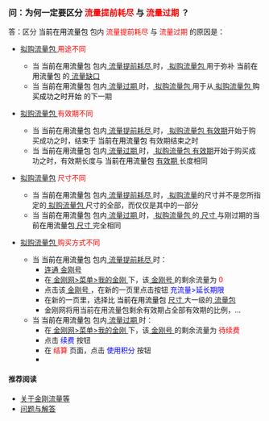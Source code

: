 ### 问：为何一定要区分<font color="Red"> 流量提前耗尽 </font>与<font color="Red"> 流量过期 </font>？
答：区分<font color="Black"> 当前在用流量包 </font>包内<font color="Red"> 流量提前耗尽 </font>与<font color="Red"> 流量过期 </font>的原因是：

- [ 拟购流量包 ](https://a2zitpro.github.io/web/拟购流量包)<font color="Red"> 用途不同 </font>
  - 当<font color="Black"> 当前在用流量包 </font>包内[ 流量提前耗尽 ](https://a2zitpro.github.io/web/流量提前耗尽的识别)时，[ 拟购流量包 ](https://a2zitpro.github.io/web/流量包)用于弥补<font color="Black"> 当前在用流量包 </font>的[ 流量缺口 ](https://a2zitpro.github.io/web/流量缺口)
  - 当<font color="Black"> 当前在用流量包 </font>包内[ 流量过期 ](https://a2zitpro.github.io/web/流量过期的识别)时，[ 拟购流量包 ](https://a2zitpro.github.io/web/拟购流量包)用于从[ 拟购流量包 ](https://a2zitpro.github.io/web/拟购流量包)<font color="Black"> 购买成功之时开始 </font>的下一期
- [ 拟购流量包 ](https://a2zitpro.github.io/web/拟购流量包)<font color="Red"> 有效期不同 </font>
  - 当<font color="Black"> 当前在用流量包 </font>包内[ 流量提前耗尽 ](https://a2zitpro.github.io/web/流量提前耗尽的识别)时，[ 拟购流量包 ](https://a2zitpro.github.io/web/拟购流量包)[有效期]()开始于购买成功之时，结束于<font color="Black"> 当前在用流量包 </font>有效期结束之时
  - 当<font color="Black"> 当前在用流量包 </font>包内[ 流量过期 ](https://a2zitpro.github.io/web/流量过期的识别)时，[ 拟购流量包 ](https://a2zitpro.github.io/web/拟购流量包)[有效期]()开始于购买成功之时，有效期长度与<font color="Black"> 当前在用流量包 </font>[ 有效期 ](https://a2zitpro.github.io/web/流量包有效期) 长度相同
- [ 拟购流量包](https://a2zitpro.github.io/web/拟购流量包)<font color="Red"> 尺寸不同 </font>
  - 当<font color="Black"> 当前在用流量包 </font>包内[ 流量提前耗尽 ](https://a2zitpro.github.io/web/流量提前耗尽的识别)时，[ 拟购流量](https://a2zitpro.github.io/web/拟购流量)的尺寸并不是您所指定的[ 拟购流量包 ](https://a2zitpro.github.io/web/拟购流量包)尺寸的全部，而仅仅是其中的一部分
  - 当<font color="Black"> 当前在用流量包 </font>包内[ 流量过期 ](https://a2zitpro.github.io/web/流量过期的识别)时，[ 拟购流量包 ](https://a2zitpro.github.io/web/拟购流量包)的[ 尺寸 ](https://a2zitpro.github.io/web/流量包尺寸)与刚过期的<font color="Black" >当前在用流量包</font >[ 尺寸 ](https://a2zitpro.github.io/web/流量包尺寸) 完全相同

- [ 拟购流量包 ](https://a2zitpro.github.io/web/拟购流量包)<font color="Red"> 购买方式不同 </font>
  - 当<font color="Black"> 当前在用流量包 </font>包内[ 流量提前耗尽 ](https://a2zitpro.github.io/web/流量提前耗尽的识别)时：
    - [ 连通 ](https://a2zitpro.github.io/web/主号和副号的用途)[ 金刚号 ](https://a2zitpro.github.io/web/金刚号)
    - 在[ 金刚网>菜单>我的金刚 ](https://www.atozitpro.net/zh/my-account/)下，该[ 金刚号 ](https://a2zitpro.github.io/web/金刚号)的剩余流量为<font color="Red"> 0 </font>
    - 点击该[ 金刚号 ](https://a2zitpro.github.io/web/金刚号)，在新的一页里点击按钮<font color="Blue"> 充流量>延长期限 </font>
    - 在新的一页里，选择比<font color="Black"> 当前在用流量包 </font>[ 尺寸 ](https://a2zitpro.github.io/web/流量包尺寸)大一级的[ 流量包 ](https://a2zitpro.github.io/web/流量包)
    - 金刚网将用当前在用流量包剩余有效期占全部有效期的比例，...
  - 当<font color="Black"> 当前在用流量包 </font>包内[ 流量过期 ](https://a2zitpro.github.io/web/流量过期的识别)时：
    - 在[ 金刚网>菜单>我的金刚 ](https://www.atozitpro.net/zh/my-account/)下，该[ 金刚号 ](https://a2zitpro.github.io/web/金刚号)的剩余流量为<font color="Red"> 待续费 </font>
    - 点击<font color="Blue" > 续费 </font>按钮
    - 在<font color="Red" > 结算 </font>页面，点击<font color="Blue" > 使用积分 </font>按钮
    - 
#### 推荐阅读
- [关于金刚流量等](https://a2zitpro.github.io/web/列表-流量及相关问题)
- [问题与解答](https://a2zitpro.github.io/web/列表-问题与解答)

